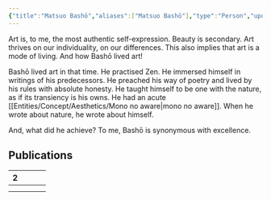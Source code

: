 ```yaml
---
{"title":"Matsuo Bashō","aliases":["Matsuo Bashō"],"type":"Person","updated":"2023-09-25T11:19:16+06:00","dg-publish":true,"dg-note-icon":2,"tags":["person","person/poet","person/writer"],"created":"2023-03-15T22:42:47+06:00","dg-path":"Entities/People/Matsuo Bashō.md","permalink":"/entities/people/matsuo-basho/","dgPassFrontmatter":true,"noteIcon":2}
---
```


Art is, to me, the most authentic self-expression. Beauty is secondary. Art thrives on our individuality, on our differences. This also implies that art is a mode of living. And how Bashō lived art!  

Bashō lived art in that time. He practised Zen. He immersed himself in writings of his predecessors. He preached his way of poetry and lived by his rules with absolute honesty. He taught himself to be one with the nature, as if its transiency is his owns. He had an acute [[Entities/Concept/Aesthetics/Mono no aware\|mono no aware]]. When he wrote about nature, he wrote about himself.  
  
And, what did he achieve? To me, Bashō is synonymous with excellence.

## Publications

<div><table class="dataview table-view-table"><thead class="table-view-thead"><tr class="table-view-tr-header"><th class="table-view-th"><span></span><span class="dataview small-text">2</span></th><th class="table-view-th"><span></span></th><th class="table-view-th"><span></span></th><th class="table-view-th"><span></span></th></tr></thead><tbody class="table-view-tbody"><tr><td><span></span></td><td><span></span></td><td><span></span></td><td><span></span></td></tr><tr><td><span></span></td><td><span></span></td><td><span></span></td><td><span></span></td></tr></tbody></table></div>